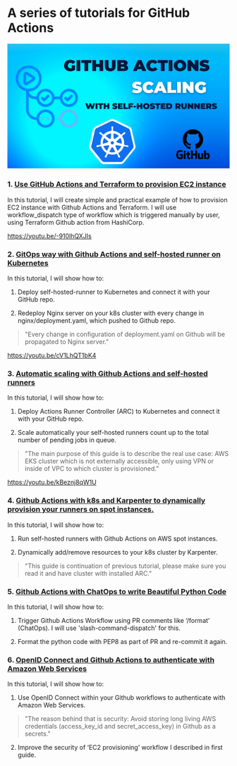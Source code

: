 # A series of tutorials for GitHub Actions

![gh-tf-example](images/scale-runners/0.png)

### 1. [Use GitHub Actions and Terraform to provision EC2 instance](tf-example.md)

In this tutorial, I will create simple and practical example of how to provision EC2 instance with Github Actions and Terraform. I will use workflow_dispatch type of workflow which is triggered manually by user, using Terraform Github action from HashiCorp.

https://youtu.be/-910lhQXJIs



### 2. [GitOps way with Github Actions and self-hosted runner on Kubernetes](gitops-selfhosted-runner.md)

In this tutorial, I will show how to:

1. Deploy self-hosted-runner to Kubernetes and connect it with your GitHub repo.

2. Redeploy Nginx server on your k8s cluster with every change in nginx/deployment.yaml, which pushed to Github repo.

> "Every change in configuration of deployment.yaml on Github will be propagated to Nginx server."

https://youtu.be/cV1LhQT1bK4



### 3. [Automatic scaling with Github Actions and self-hosted runners](scale-runners.md)

In this tutorial, I will show how to:

1. Deploy Actions Runner Controller (ARC) to Kubernetes and connect it with your GitHub repo.

2. Scale automatically your self-hosted runners count up to the total number of pending jobs in queue.

> "The main purpose of this guide is to describe the real use case: AWS EKS cluster which is not externally accessible, only using VPN or inside of VPC to which cluster is provisioned."

https://youtu.be/kBeznj8qW1U



### 4. [Github Actions with k8s and Karpenter to dynamically provision your runners on spot instances.](gh-karpenter-spots.md)

In this tutorial, I will show how to:

1. Run self-hosted runners with Github Actions on AWS spot instances.

2. Dynamically add/remove resources to your k8s cluster by Karpenter.

> "This guide is continuation of previous tutorial, please make sure you read it and have cluster with installed ARC."

### 5. [Github Actions with ChatOps to write Beautiful Python Code](gh-chatops.md)

In this tutorial, I will show how to:

1. Trigger Github Actions Workflow using PR comments like ‘/format’ (ChatOps). I will use 'slash-command-dispatch' for this.

2. Format the python code with PEP8 as part of PR and re-commit it again.

### 6. [OpenID Connect and Github Actions to authenticate with Amazon Web Services](gh-oidc.md)

In this tutorial, I will show how to:

1. Use OpenID Connect within your Github workflows to authenticate with Amazon Web Services.

> "The reason behind that is security: Avoid storing long living AWS credentials (access_key_id and secret_access_key) in Github as a secrets."

2. Improve the security of ‘EC2 provisioning’ workflow I described in first guide.
